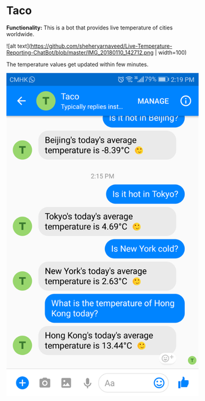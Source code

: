 # **Taco**
**Functionality:** This is a bot that provides live temperature of cities worldwide.

![alt text](https://github.com/sheheryarnaveed/Live-Temperature-Reporting-ChatBot/blob/master/IMG_20180110_142712.png | width=100)

The temperature values get updated within few minutes.

![alt text](https://github.com/sheheryarnaveed/Live-Temperature-Reporting-ChatBot/blob/master/IMG_20180110_142737.png)
